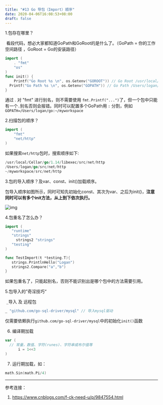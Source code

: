 ```yaml
---
title: "#13 Go 导包（Import）顺序"
date: 2020-04-06T16:08:53+08:00
draft: false
---
```


1.包存在哪里？

​	看段代码，想必大家都知道GoPath和GoRoot的是什么了。（GoPath = 你的工作空间路径 ，GoRoot =  Go的安装路径）

```go
import (
	. "fmt"
	"os"
)
func init() {
	Printf("Go Root %s \n", os.Getenv("GOROOT")) // Go Root /usr/local/Cellar/go/1.14/libexec 
  Printf("Go Path %s \n", os.Getenv("GOPATH")) // Go Path /Users/logan/go
}
```

通过 . 对 "fmt" 进行别名，则不需要使用 `fmt.Printf("...")`了，但一个包中只能有一个`.`别名否则会报错。同时可以配置多个GoPath用 `:` 分割，例如 `GOPATH=/Users/logan/go:~/myworkspace`

2.扫描包的顺序？

```go
import (
    "fmt"
    "net/http"
)
```

如果搜索`net/http`包时，搜索顺序如下:

```go
/usr/local/Cellar/go/1.14/libexec/src/net/http
/Users/logan/go/src/net/http
~/myworkspace/src/net/http
```

3.包的导入顺序？及var、const、init()加载顺序。

包导入顺序如图所示，同时可知先初始化const、其次为var、之后为init()，**注意同时可以有多个init方法，从上到下依次执行。**

![img](https://img2018.cnblogs.com/blog/733013/201810/733013-20181023224911978-1960747966.png)

4.包重名了怎么办？

```go
import (
   "runtime"
   "strings"
	 strings2 "strings"
   "testing"
)

func TestImport(t *testing.T){
   strings.PrintlnHello("Logan")
   strings2.Compare("a","b")
}
```

如果包重名了，只能起别名，否则不能识别出是哪个包中的方法需要引用。

5.包导入的”奇淫技巧“

​	`_`导入 及 远程包

```go
_ "github.com/go-sql-driver/mysql" // 导入mysql驱动
```

 仅需要依赖执行`github.com/go-sql-driver/mysql`中的初始化`init()`函数

6. 编译期加载

```go
var (
  // 常量，数值、字符(runes)、字符串或布尔值等
	  i = 1<<3 
)
```

7. 运行期加载，如：

```go
math.Sin(math.Pi/4)
```

---

参考连接：

1. https://www.cnblogs.com/f-ck-need-u/p/9847554.html

